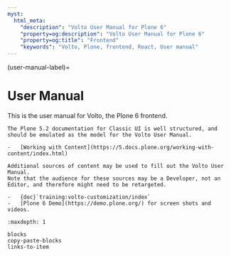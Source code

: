```yaml
---
myst:
  html_meta:
    "description": "Volto User Manual for Plone 6"
    "property=og:description": "Volto User Manual for Plone 6"
    "property=og:title": "Frontend"
    "keywords": "Volto, Plone, frontend, React, User manual"
---
```



(user-manual-label)=

# User Manual

This is the user manual for Volto, the Plone 6 frontend.

```{todo}
The Plone 5.2 documentation for Classic UI is well structured, and should be emulated as the model for the Volto User Manual.

-   [Working with Content](https://5.docs.plone.org/working-with-content/index.html)

Additional sources of content may be used to fill out the Volto User Manual.
Note that the audience for these sources may be a Developer, not an Editor, and therefore might need to be retargeted.

-   {doc}`training:volto-customization/index`
-   [Plone 6 Demo](https://demo.plone.org/) for screen shots and videos.
```

```{toctree}
:maxdepth: 1

blocks
copy-paste-blocks
links-to-item
```
